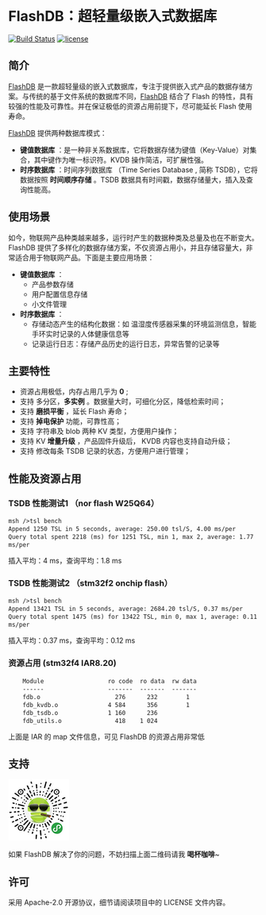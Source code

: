 # FlashDB：超轻量级嵌入式数据库

[![Build Status](https://travis-ci.com/armink/FlashDB.svg?branch=master)](https://travis-ci.com/armink/FlashDB) [![license](https://img.shields.io/github/license/armink/FlashDB)](https://raw.githubusercontent.com/armink/FlashDB/master/LICENSE) 

## 简介

[FlashDB](https://github.com/armink/FlashDB) 是一款超轻量级的嵌入式数据库，专注于提供嵌入式产品的数据存储方案。与传统的基于文件系统的数据库不同，[FlashDB](https://github.com/armink/FlashDB) 结合了 Flash 的特性，具有较强的性能及可靠性。并在保证极低的资源占用前提下，尽可能延长 Flash 使用寿命。

[FlashDB](https://github.com/armink/FlashDB) 提供两种数据库模式：

- **键值数据库** ：是一种非关系数据库，它将数据存储为键值（Key-Value）对集合，其中键作为唯一标识符。KVDB 操作简洁，可扩展性强。
- **时序数据库** ：时间序列数据库 （Time Series Database , 简称 TSDB），它将数据按照 **时间顺序存储** 。TSDB 数据具有时间戳，数据存储量大，插入及查询性能高。

## 使用场景

如今，物联网产品种类越来越多，运行时产生的数据种类及总量及也在不断变大。FlashDB 提供了多样化的数据存储方案，不仅资源占用小，并且存储容量大，非常适合用于物联网产品。下面是主要应用场景：

- **键值数据库** ：
  - 产品参数存储
  - 用户配置信息存储
  - 小文件管理
- **时序数据库** ：
  - 存储动态产生的结构化数据：如 温湿度传感器采集的环境监测信息，智能手环实时记录的人体健康信息等
  - 记录运行日志：存储产品历史的运行日志，异常告警的记录等

## 主要特性

- 资源占用极低，内存占用几乎为 **0** ;
- 支持 多分区，**多实例** 。数据量大时，可细化分区，降低检索时间；
- 支持 **磨损平衡** ，延长 Flash 寿命；
- 支持 **掉电保护** 功能，可靠性高；
- 支持 字符串及 blob 两种 KV 类型，方便用户操作；
- 支持 KV **增量升级** ，产品固件升级后， KVDB 内容也支持自动升级；
- 支持 修改每条 TSDB 记录的状态，方便用户进行管理；

## 性能及资源占用

### TSDB 性能测试1 （nor flash W25Q64）

```shell
msh />tsl bench
Append 1250 TSL in 5 seconds, average: 250.00 tsl/S, 4.00 ms/per
Query total spent 2218 (ms) for 1251 TSL, min 1, max 2, average: 1.77 ms/per
```

插入平均：4 ms，查询平均：1.8 ms

### TSDB 性能测试2 （stm32f2 onchip flash）

```shell
msh />tsl bench
Append 13421 TSL in 5 seconds, average: 2684.20 tsl/S, 0.37 ms/per
Query total spent 1475 (ms) for 13422 TSL, min 0, max 1, average: 0.11 ms/per
```

插入平均：0.37 ms，查询平均：0.12 ms

### 资源占用 (stm32f4 IAR8.20)

```shell
    Module                  ro code  ro data  rw data
    ------                  -------  -------  -------
    fdb.o                     276      232        1
    fdb_kvdb.o              4 584      356        1
    fdb_tsdb.o              1 160      236
    fdb_utils.o               418    1 024
```

上面是 IAR 的 map 文件信息，可见 FlashDB 的资源占用非常低

## 支持

 ![support](_media/wechat_support.png)

如果 FlashDB 解决了你的问题，不妨扫描上面二维码请我 **喝杯咖啡**~ 

## 许可

采用 Apache-2.0 开源协议，细节请阅读项目中的 LICENSE 文件内容。